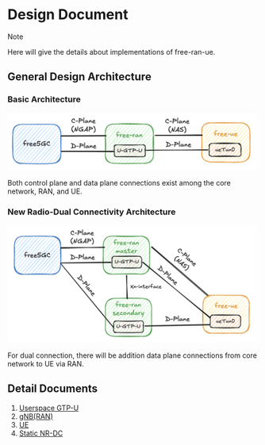 # Design Document

> [!Note]
> Here will give the details about implementations of free-ran-ue.

## General Design Architecture

### Basic Architecture

![free-ran-ue-architecture](../image/free-ran-ue-architecture.png)

Both control plane and data plane connections exist among the core network, RAN, and UE.

### New Radio-Dual Connectivity Architecture

![free-ran-ue-architecture-dc](../image/free-ran-ue-architecture-dc.png)

For dual connection, there will be addition data plane connections from core network to UE via RAN.

## Detail Documents

1. [Userspace GTP-U](01-userspace-gtp-u.md)
2. [gNB(RAN)](02-gnb.md)
3. [UE](03-ue.md)
4. [Static NR-DC](04-static-nr-dc.md)
